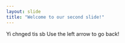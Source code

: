```yaml
---
layout: slide
title: "Welcome to our second slide!"
---
```

Yi chnged tis sb
Use the left arrow to go back!
